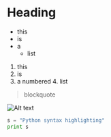 # Heading
- this
- is
- a 
    - list 
1. this 
2. is 
3. a numbered 
    4. list
>blockquote

![Alt text](https://hips.hearstapps.com/hmg-prod.s3.amazonaws.com/images/golden-retriever-royalty-free-image-506756303-1560962726.jpg?crop=0.672xw:1.00xh;0.166xw,0&resize=640:*)
```python
s = "Python syntax highlighting"
print s
```
```ggplot2